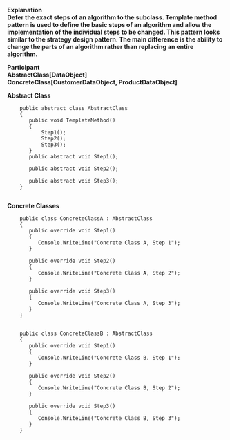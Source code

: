 **Explanation** <br/>
**Defer the exact steps of an algorithm to the subclass. Template method pattern is used to define the basic steps of an algorithm and allow the implementation of the individual steps to be changed. This pattern looks similar to the strategy design pattern. The main difference is the ability to change the parts of an algorithm rather than replacing an entire algorithm.**

**Participant** <br/>
**AbstractClass[DataObject]** <br/>
**ConcreteClass[CustomerDataObject, ProductDataObject]** <br/>

**Abstract Class**

```
    public abstract class AbstractClass
    {
       public void TemplateMethod()
       {
           Step1();
           Step2();
           Step3();
       }
       public abstract void Step1();

       public abstract void Step2();

       public abstract void Step3();
    }
    
```

**Concrete Classes**

```
    public class ConcreteClassA : AbstractClass
    {
       public override void Step1()
       {
          Console.WriteLine("Concrete Class A, Step 1");
       }

       public override void Step2()
       {
          Console.WriteLine("Concrete Class A, Step 2");
       }

       public override void Step3()
       {
          Console.WriteLine("Concrete Class A, Step 3");
       }
    }
    
    
    public class ConcreteClassB : AbstractClass
    {
       public override void Step1()
       {
          Console.WriteLine("Concrete Class B, Step 1");
       }

       public override void Step2()
       {
          Console.WriteLine("Concrete Class B, Step 2");
       }

       public override void Step3()
       {
          Console.WriteLine("Concrete Class B, Step 3");
       }
    }
```



